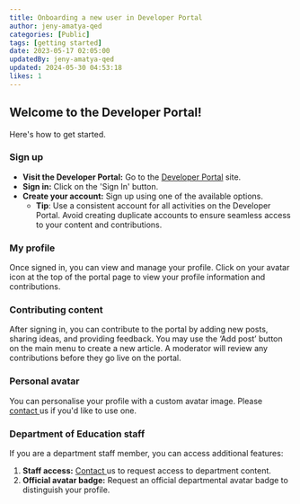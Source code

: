 ```yaml
---
title: Onboarding a new user in Developer Portal
author: jeny-amatya-qed
categories: [Public]
tags: [getting started]
date: 2023-05-17 02:05:00 
updatedBy: jeny-amatya-qed
updated: 2024-05-30 04:53:18 
likes: 1
---
```


## Welcome to the Developer Portal! 

Here's how to get started.


### Sign up 

* **Visit the Developer Portal:** Go to the [Developer Portal](https://developer.qed.qld.gov.au/) site.
*  **Sign in:** Click on the 'Sign In' button.
* **Create your account:** Sign up using one of the available options.
    * **Tip**: Use a consistent account for all activities on the Developer Portal. Avoid creating duplicate accounts to ensure seamless access to your content and contributions.


### My profile

Once signed in, you can view and manage your profile. Click on your avatar icon at the top of the portal page to view your profile information and contributions.

### Contributing content
After signing in, you can contribute to the portal by adding new posts, sharing ideas, and providing feedback. You may use the ‘Add post’ button on the main menu to create a new article. A moderator will review any contributions before they go live on the portal.

### Personal avatar
You can personalise your profile with a custom avatar image. Please [contact ](mailto:developerportal@qed.qld.gov.au) us if you'd like to use one.

### Department of Education staff
If you are a department staff member, you can access additional features:
1. **Staff access:** [ Contact ](mailto:developerportal@qed.qld.gov.au) us to request access to department content.
2. **Official avatar badge:** Request an official departmental avatar badge to distinguish your profile.